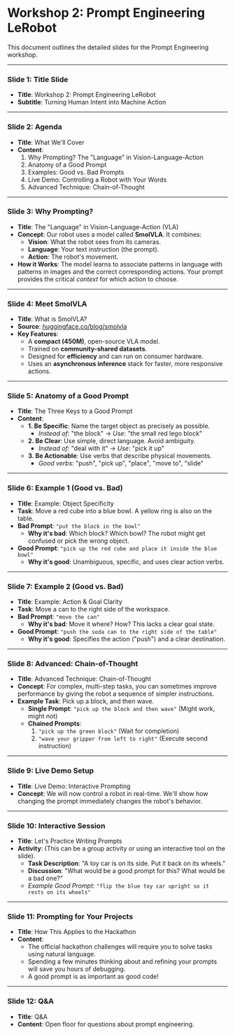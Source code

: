 # Workshop 2: Prompt Engineering LeRobot

This document outlines the detailed slides for the Prompt Engineering workshop.

---

### **Slide 1: Title Slide**
- **Title**: Workshop 2: Prompt Engineering LeRobot
- **Subtitle**: Turning Human Intent into Machine Action

---

### **Slide 2: Agenda**
- **Title**: What We'll Cover
- **Content**:
    1.  Why Prompting? The "Language" in Vision-Language-Action
    2.  Anatomy of a Good Prompt
    3.  Examples: Good vs. Bad Prompts
    4.  Live Demo: Controlling a Robot with Your Words
    5.  Advanced Technique: Chain-of-Thought

---

### **Slide 3: Why Prompting?**
- **Title**: The "Language" in Vision-Language-Action (VLA)
- **Concept**: Our robot uses a model called **SmolVLA**. It combines:
    - **Vision**: What the robot sees from its cameras.
    - **Language**: Your text instruction (the prompt).
    - **Action**: The robot's movement.
- **How it Works**: The model learns to associate patterns in language with patterns in images and the correct corresponding actions. Your prompt provides the critical *context* for which action to choose.

---

### **Slide 4: Meet SmolVLA**
- **Title**: What is SmolVLA?
- **Source**: [huggingface.co/blog/smolvla](https://huggingface.co/blog/smolvla)
- **Key Features**:
    - A **compact (450M)**, open-source VLA model.
    - Trained on **community-shared datasets**.
    - Designed for **efficiency** and can run on consumer hardware.
    - Uses an **asynchronous inference** stack for faster, more responsive actions.

---

### **Slide 5: Anatomy of a Good Prompt**
- **Title**: The Three Keys to a Good Prompt
- **Content**:
    - **1. Be Specific**: Name the target object as precisely as possible.
        - *Instead of*: "the block" -> *Use*: "the small red lego block"
    - **2. Be Clear**: Use simple, direct language. Avoid ambiguity.
        - *Instead of*: "deal with it" -> *Use*: "pick it up"
    - **3. Be Actionable**: Use verbs that describe physical movements.
        - *Good verbs*: "push", "pick up", "place", "move to", "slide"

---

### **Slide 6: Example 1 (Good vs. Bad)**
- **Title**: Example: Object Specificity
- **Task**: Move a red cube into a blue bowl. A yellow ring is also on the table.
- **Bad Prompt**: `"put the block in the bowl"`
    - **Why it's bad**: Which block? Which bowl? The robot might get confused or pick the wrong object.
- **Good Prompt**: `"pick up the red cube and place it inside the blue bowl"`
    - **Why it's good**: Unambiguous, specific, and uses clear action verbs.

---

### **Slide 7: Example 2 (Good vs. Bad)**
- **Title**: Example: Action & Goal Clarity
- **Task**: Move a can to the right side of the workspace.
- **Bad Prompt**: `"move the can"`
    - **Why it's bad**: Move it where? How? This lacks a clear goal state.
- **Good Prompt**: `"push the soda can to the right side of the table"`
    - **Why it's good**: Specifies the action ("push") and a clear destination.

---

### **Slide 8: Advanced: Chain-of-Thought**
- **Title**: Advanced Technique: Chain-of-Thought
- **Concept**: For complex, multi-step tasks, you can sometimes improve performance by giving the robot a sequence of simpler instructions.
- **Example Task**: Pick up a block, and then wave.
    - **Single Prompt**: `"pick up the block and then wave"` (Might work, might not)
    - **Chained Prompts**:
        1.  `"pick up the green block"` (Wait for completion)
        2.  `"wave your gripper from left to right"` (Execute second instruction)

---

### **Slide 9: Live Demo Setup**
- **Title**: Live Demo: Interactive Prompting
- **Concept**: We will now control a robot in real-time. We'll show how changing the prompt immediately changes the robot's behavior.

---

### **Slide 10: Interactive Session**
- **Title**: Let's Practice Writing Prompts
- **Activity**: (This can be a group activity or using an interactive tool on the slide).
    - **Task Description**: "A toy car is on its side. Put it back on its wheels."
    - **Discussion**: "What would be a good prompt for this? What would be a bad one?"
    - *Example Good Prompt*: `"flip the blue toy car upright so it rests on its wheels"`

---

### **Slide 11: Prompting for Your Projects**
- **Title**: How This Applies to the Hackathon
- **Content**:
    - The official hackathon challenges will require you to solve tasks using natural language.
    - Spending a few minutes thinking about and refining your prompts will save you hours of debugging.
    - A good prompt is as important as good code!

---

### **Slide 12: Q&A**
- **Title**: Q&A
- **Content**: Open floor for questions about prompt engineering. 